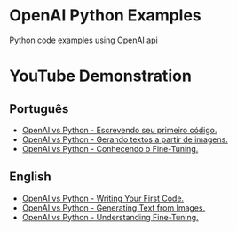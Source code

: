 # OpenAI Python Examples
Python code examples using OpenAI api

# YouTube Demonstration
## Português
- [OpenAI vs Python - Escrevendo seu primeiro código.](https://www.youtube.com/watch?v=-2X3qZi1sjE)
- [OpenAI vs Python - Gerando textos a partir de imagens.](https://www.youtube.com/watch?v=B0tBPaQEQnY)
- [OpenAI vs Python - Conhecendo o Fine-Tuning.](https://www.youtube.com/watch?v=y-JU-6FULrg)

## English
- [OpenAI vs Python - Writing Your First Code.](https://www.youtube.com/watch?v=JmOLLTIhq0Q)
- [OpenAI vs Python - Generating Text from Images.]([https://www.youtube.com/watch?v=B0tBPaQEQnY](https://www.youtube.com/watch?v=CUqfyZ6jyyg))
- [OpenAI vs Python - Understanding Fine-Tuning.](https://www.youtube.com/watch?v=wkSpu36B0g0)
